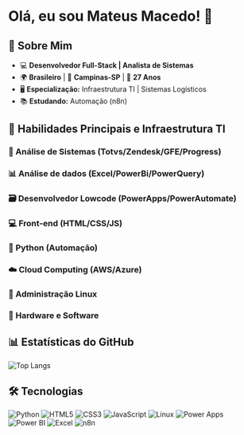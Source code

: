 # Olá, eu sou Mateus Macedo! 👋

## 🤵 Sobre Mim
- 💻 **Desenvolvedor Full-Stack | Analista de Sistemas**  
- 🌍 **Brasileiro** | 🏡 **Campinas-SP**  | 🤵 **27 Anos**
- 🖥️ **Especialização:** Infraestrutura TI | Sistemas Logísticos  
- 📚 **Estudando:** Automação (n8n) 

## 💼 Habilidades Principais e Infraestrutura TI
### 🧠 Análise de Sistemas (Totvs/Zendesk/GFE/Progress)
### 📊 Análise de dados (Excel/PowerBi/PowerQuery)
### 🗃️ Desenvolvedor Lowcode (PowerApps/PowerAutomate) 
### 💻 Front-end (HTML/CSS/JS)
### 🐍 Python (Automação)
### ☁️ Cloud Computing (AWS/Azure)
### 🐧 Administração Linux 
### 🔌 Hardware e Software

## 📊 Estatísticas do GitHub
![Top Langs](https://github-readme-stats.vercel.app/api/top-langs/?username=macedocedo&layout=compact&theme=dracula)

## 🛠 Tecnologias
![Python](https://img.shields.io/badge/-Python-3776AB?logo=python&logoColor=white)
![HTML5](https://img.shields.io/badge/-HTML5-E34F26?logo=html5&logoColor=white)
![CSS3](https://img.shields.io/badge/-CSS3-1572B6?logo=css3&logoColor=white)
![JavaScript](https://img.shields.io/badge/-JavaScript-F7DF1E?logo=javascript&logoColor=black)
![Linux](https://img.shields.io/badge/-Linux-FCC624?logo=linux&logoColor=black)
![Power Apps](https://img.shields.io/badge/-Power_Apps-742774?logo=microsoft-powerapps&logoColor=white)
![Power BI](https://img.shields.io/badge/-Power_BI-F2C811?logo=powerbi&logoColor=black)
![Excel](https://img.shields.io/badge/-Excel-217346?logo=microsoftexcel&logoColor=white)
![n8n](https://img.shields.io/badge/-AUTOMAÇÃO(n8n)-00ADEF?logo=n8n&logoColor=white)



